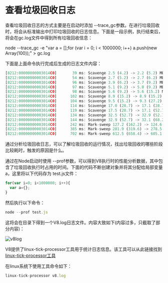 # 查看垃圾回收日志

查看垃圾回收日志的方式主要是在启动时添加 --trace_gc参数。在进行垃圾回收时，将会从标准输出中打印垃圾回收的日志信息。下面是一段示例，执行结束后，将会在gc.log文件中得到所有垃圾回收信息：

node --trace_gc -e "var a = [];for (var i = 0; i < 1000000; i++) a.push(new Array(100));" > gc.log

下面是上面命令执行完成后生成的日志文件内容：

```javascript
[8212:00000000003014C0]       39 ms: Scavenge 2.5 (4.2) -> 2.2 (5.2) MB, 1.0 / 0.0 ms  (average mu = 1.000, current mu = 1.000) allocation failure
[8212:00000000003014C0]       54 ms: Scavenge 2.7 (5.2) -> 2.7 (6.2) MB, 1.3 / 0.0 ms  (average mu = 1.000, current mu = 1.000) allocation failure
[8212:00000000003014C0]       96 ms: Scavenge 3.9 (6.2) -> 3.7 (9.2) MB, 0.7 / 0.0 ms  (average mu = 1.000, current mu = 1.000) allocation failure
[8212:00000000003014C0]       97 ms: Scavenge 5.1 (9.2) -> 5.0 (9.2) MB, 0.8 / 0.0 ms  (average mu = 1.000, current mu = 1.000) allocation failure
[8212:00000000003014C0]       98 ms: Scavenge 5.6 (9.2) -> 5.6 (15.2) MB, 0.9 / 0.0 ms  (average mu = 1.000, current mu = 1.000) allocation failure
[8212:00000000003014C0]      102 ms: Scavenge 8.9 (15.2) -> 8.9 (15.2) MB, 1.8 / 0.0 ms  (average mu = 1.000, current mu = 1.000) allocation failure
[8212:00000000003014C0]      104 ms: Scavenge 9.5 (15.2) -> 9.3 (27.2) MB, 2.3 / 0.0 ms  (average mu = 1.000, current mu = 1.000) allocation failure
[8212:00000000003014C0]      114 ms: Scavenge 17.0 (28.7) -> 17.1 (28.7) MB, 4.2 / 0.0 ms  (average mu = 1.000, current mu = 1.000) allocation failure
[8212:00000000003014C0]      119 ms: Scavenge 17.5 (28.7) -> 17.1 (52.7) MB, 5.0 / 0.0 ms  (average mu = 1.000, current mu = 1.000) allocation failure
[8212:00000000003014C0]      134 ms: Scavenge 32.5 (52.7) -> 32.9 (52.7) MB, 8.3 / 0.0 ms  (average mu = 1.000, current mu = 1.000) allocation failure
[8212:00000000003014C0]      144 ms: Scavenge 32.9 (52.7) -> 32.1 (68.2) MB, 10.1 / 0.0 ms  (average mu = 1.000, current mu = 1.000) allocation failure
[8212:00000000003014C0]      242 ms: Mark-sweep 127.2 (162.2) -> 124.6 (160.6) MB, 4.1 / 0.0 ms  (+ 2.2 ms in 15 steps since start of marking, biggest step 0.5 ms, walltime since start of marking 39 ms) (average mu = 1.000, current mu = 1.000) finalize incremental marking via stack guard GC in old space requested
[8212:00000000003014C0]      385 ms: Mark-sweep 281.9 (319.6) -> 278.5 (318.2) MB, 2.6 / 0.0 ms  (+ 24.3 ms in 290 steps since start of marking, biggest step 0.8 ms, walltime since start of marking 72 ms) (average mu = 0.814, current mu = 0.814) finalize incremental marking via stack guard GC in old space requested
[8212:00000000003014C0]      702 ms: Mark-sweep 612.5 (658.4) -> 605.1 (650.9) MB, 1.8 / 0.0 ms  (+ 67.6 ms in 660 steps since start of marking, biggest step 1.5 ms, walltime since start of marking 166 ms) (average mu = 0.792, current mu = 0.783) finalize incremental marking via stack guard GC in old space requested
```
通过分析垃圾回收日志，可以了解垃圾回收的运行情况，找出垃圾回收的哪些阶段比较耗时，触发的原因是什么。

通过在Node启动时使用 --prof参数，可以得到V8执行时的性能分析数据，其中包含了垃圾回收执行时占用的时间。下面的代码不断创建对象并将其分配给局部变量a，这里将以下代码存为 test.js文件：

```javascript
for(var i=0; i<1000000; i++){
  var a={};
}
```

然后执行以下命令：

```javascript
node --prof test.js
```

这将会在目录下得到一个V8.log日志文件。内容大致如下(内容过多，只截取了部分内容)：

![v8log](/v8log.png)

V8提供了linux-tick-processor工具用于统计日志信息。该工具可以从此链接找到 [linux-tick-processor工具](https://github.com/v8/v8/tree/master/tools)

在linux系统下使用工具命令如下：

```javascript
linux-tick-processor v8.log
```